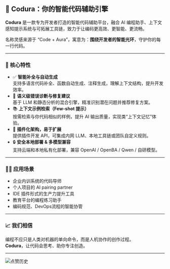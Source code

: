 ## 🚀 Codura：你的智能代码辅助引擎
**Codura** 是一款专为开发者打造的智能代码辅助平台，融合 AI 编程助手、上下文感知提示系统与可拓展工具链，致力于让编码更高效、更智能、更流畅。

名称灵感来源于 “Code + Aura”，寓意为：**围绕开发者的智能光环**，守护你的每一行代码。

---

### 🌟 核心特性
+ ✅ **智能补全与自动生成**  
  支持多语言代码补全、函数自动生成、注释生成，理解上下文结构，提升开发效率。
+ 🧠 **语义级错误诊断与修复建议**  
  基于 LLM 和静态分析的混合引擎，精准识别潜在问题并推荐修复方案。
+ 📚 **上下文示例检索（Few-shot 提示）**  
  按需检索与你代码相似的样例，提升 AI 输出质量，实现类“上下文记忆”体验。
+ 🔌 **插件化架构，易于扩展**  
  提供插件开发 API，可集成内网 LLM、本地工具链或团队自定义规则。
+ 🔒 **安全本地部署 & 多模型兼容**  
  支持云端和本地私有化部署，兼容 OpenAI / OpenBA / Qwen / 自研模型。

---

### 👨‍💻 应用场景
+ 企业内训系统的代码导师
+ 个人项目的 AI pairing partner
+ IDE 插件形式的生产力提升工具
+ 教育平台的编程练习助手
+ 编码规范、DevOps流程的智能协管

---

### 📈 我们相信
编程不应只是人类对机器的单向命令，而是人机协作的创作过程。  
**Codura**，让代码会思考、助你专注创造。

---
![点赞历史](https://api.star-history.com/svg?repos=xunmenglt/codura&type=Date)